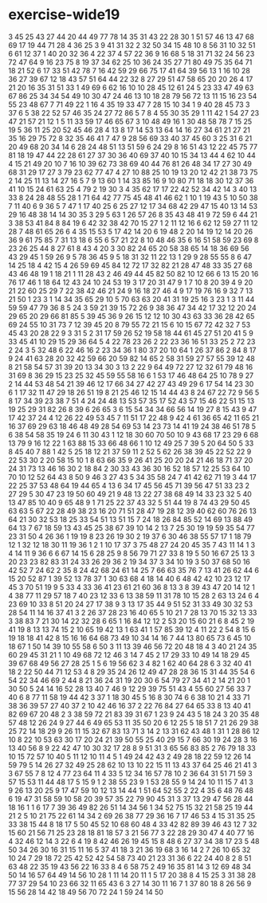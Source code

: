 # exercise-wide19
3
45
25
43
27
44
20
44
49
77
78
14
35
31
43
22
28
30
1
51
57
46
13
47
68
69
17
19
44
71
28
4
36
25
3
9
41
31
32
2
32
50
34
15
48
10
8
56
31
10
32
51
6
61
12
37
1
40
20
32
36
4
22
37
4
57
22
36
9
16
68
5
18
31
71
32
24
56
23
72
47
64
9
16
23
75
8
19
37
34
62
25
10
36
24
35
27
71
80
49
75
35
64
71
18
21
52
6
17
33
51
42
78
7
16
42
59
29
66
75
17
41
64
39
56
13
1
16
10
28
36
27
39
67
12
18
43
57
51
64
44
22
32
8
27
29
51
47
58
65
20
20
26
4
17
21
20
16
35
31
51
33
1
49
69
6
62
16
10
10
28
45
12
61
24
5
23
33
47
49
63
67
86
25
34
34
54
49
10
30
47
24
46
13
10
18
28
79
56
72
13
11
15
16
23
54
55
23
48
67
7
71
49
22
1
16
4
35
19
33
47
7
28
15
10
34
1
9
40
28
45
73
3
37
6
5
38
22
52
57
46
35
24
27
72
86
5
7
8
4
55
30
35
29
1
11
42
1
54
27
23
47
21
57
21
12
1
5
11
33
59
17
46
65
67
3
10
48
49
16
1
30
48
58
78
7
15
25
19
5
36
11
25
20
52
45
46
28
4
13
8
17
14
53
13
64
14
16
27
34
61
21
27
21
35
16
29
75
72
8
32
35
46
41
7
47
9
28
56
69
33
40
37
45
60
3
25
31
6
21
20
49
68
20
34
14
6
28
24
48
51
13
51
59
6
24
29
8
16
51
43
12
22
45
75
77
81
18
19
47
44
22
28
61
27
37
30
36
40
69
37
40
10
15
34
13
44
4
62
10
44
4
15
21
49
20
10
7
16
10
39
62
73
38
69
40
44
76
81
26
48
34
17
27
30
49
68
31
29
17
27
3
79
23
62
77
47
4
27
10
88
25
10
19
13
20
12
42
21
38
73
75
2
14
25
11
13
14
27
16
5
7
9
13
60
1
14
33
85
16
9
10
80
71
18
18
30
12
37
36
41
10
15
24
61
63
25
4
79
2
19
30
3
4
35
62
17
17
22
42
52
34
42
14
3
40
13
33
8
24
28
48
55
28
1
71
64
42
77
75
45
48
41
46
62
1
10
1
19
43
5
10
50
38
7
11
40
6
9
36
5
7
47
1
17
40
25
6
25
27
12
17
34
68
42
29
47
15
40
13
14
53
29
16
48
38
14
14
30
35
3
29
5
63
1
26
57
26
8
35
43
48
41
9
72
59
6
44
21
3
38
53
41
84
8
84
19
6
42
32
38
42
70
15
27
1
2
11
12
16
6
62
12
59
27
11
12
28
7
48
61
65
26
6
4
35
15
53
5
17
42
14
20
6
19
48
2
20
14
19
12
14
20
26
36
9
61
75
85
7
31
13
18
6
55
6
57
21
22
8
10
48
46
35
6
16
51
58
59
23
69
8
23
26
25
44
8
27
61
8
43
4
20
3
30
82
24
65
20
58
38
65
14
18
36
69
56
43
29
45
1
59
26
9
5
78
36
45
9
5
18
31
32
11
22
13
1
29
9
28
55
55
8
6
47
14
25
18
4
42
15
4
26
59
69
45
84
12
72
17
32
82
21
28
47
48
33
35
27
68
43
46
48
19
1
18
21
1
11
28
43
2
46
49
44
45
82
50
82
10
12
66
6
13
15
20
16
76
17
46
1
18
64
12
43
24
10
24
53
19
3
17
20
31
47
9
1
7
10
8
20
39
4
9
20
21
22
60
25
29
7
22
38
42
46
21
24
9
16
18
27
46
4
9
17
19
76
16
9
32
7
13
21
50
1
23
3
1
14
34
35
65
29
10
5
70
63
63
20
41
31
19
25
16
3
23
1
3
11
44
59
59
47
79
36
8
5
24
3
59
21
39
15
72
26
9
38
36
47
34
42
17
32
12
20
24
29
65
20
29
66
81
85
5
39
45
36
9
26
15
12
12
10
30
43
63
33
36
28
42
65
69
24
55
10
31
73
7
12
39
45
20
8
79
55
72
21
15
6
10
15
67
72
42
32
7
53
45
43
20
28
22
9
3
31
5
2
31
17
59
26
52
19
58
18
44
61
45
27
51
20
41
5
9
33
45
41
10
29
15
29
36
64
5
4
22
78
23
26
2
22
23
36
16
51
33
25
2
72
23
2
24
3
5
32
48
6
22
46
16
2
23
34
36
1
80
37
20
10
64
1
26
37
86
2
84
8
17
9
24
41
63
28
20
32
42
59
66
20
59
82
14
65
2
58
31
59
27
57
55
39
12
48
8
21
58
54
57
31
39
20
13
34
30
3
13
2
22
9
64
49
72
27
12
32
61
79
48
16
31
69
8
36
29
15
23
25
32
45
59
55
58
16
6
1
53
17
46
48
64
25
10
78
9
27
2
14
44
53
48
54
21
39
46
12
17
66
34
27
42
27
43
49
29
6
17
54
14
23
30
6
1
17
32
11
47
29
18
26
51
19
8
21
25
46
12
15
14
44
43
8
24
67
22
72
9
56
5
8
17
34
39
23
38
7
51
4
24
24
48
13
53
57
35
17
52
43
57
15
46
22
51
15
13
19
25
29
31
82
26
8
39
6
26
65
3
6
15
54
34
34
66
56
14
19
27
8
15
43
9
47
17
42
37
24
4
12
26
22
49
53
45
7
11
51
17
22
48
9
42
4
61
36
65
42
11
65
21
16
37
69
29
63
18
46
48
49
28
54
69
53
14
23
73
14
41
19
24
38
46
51
78
5
6
38
54
58
35
19
24
6
11
30
43
1
12
18
30
60
70
50
10
9
43
68
17
23
29
6
68
13
79
9
16
12
22
1
63
88
15
33
66
48
66
1
10
12
49
25
7
39
5
20
64
50
5
33
8
45
40
7
88
1
42
5
25
18
12
21
37
59
11
2
52
5
62
26
38
39
45
22
52
22
9
22
53
30
2
20
58
15
10
1
8
63
66
35
9
26
41
25
20
20
24
21
46
18
71
37
20
24
31
73
13
46
16
30
2
18
84
2
30
33
43
36
30
16
52
18
57
12
25
53
64
10
70
10
12
52
64
43
8
50
9
46
3
27
43
5
34
35
58
24
7
41
42
62
71
19
3
44
17
22
25
37
53
48
64
19
44
65
4
13
6
34
17
45
56
45
71
39
56
47
51
33
23
2
27
29
5
30
47
23
19
50
60
49
21
9
48
13
22
27
38
68
49
14
33
23
32
5
40
13
47
85
10
40
9
65
48
9
1
71
25
22
37
43
32
5
51
44
19
8
74
43
29
50
45
63
63
5
67
22
28
49
38
23
16
20
71
51
28
47
19
28
12
39
40
62
60
76
26
13
64
21
30
32
53
18
25
33
54
51
13
51
15
7
24
18
26
84
85
52
14
69
13
88
49
64
13
7
67
18
59
13
43
45
25
38
67
39
10
14
2
13
7
25
30
19
19
59
35
54
77
23
31
50
4
26
36
1
19
19
8
23
26
19
30
2
19
37
6
30
46
38
55
57
17
1
18
79
12
1
32
12
18
30
11
19
36
1
2
1
10
17
37
3
75
48
27
24
20
45
35
7
43
11
14
1
3
4
14
11
9
36
6
6
67
14
15
6
28
25
9
8
56
79
71
27
33
8
19
5
50
16
67
25
13
3
20
23
23
82
83
31
24
33
26
29
36
2
19
34
37
3
34
10
19
3
50
37
68
50
16
42
52
7
24
62
2
35
8
24
42
68
24
61
14
25
7
66
63
35
76
7
13
41
26
62
44
6
15
20
52
87
1
39
52
13
78
37
1
30
63
68
4
18
14
40
6
48
42
42
10
23
12
17
45
3
70
51
19
9
5
33
4
33
36
41
23
61
21
60
36
8
13
3
8
39
43
47
20
14
12
1
4
38
77
11
29
57
18
7
40
23
12
33
6
13
38
59
11
31
78
10
15
28
2
63
13
24
6
4
23
69
10
33
8
51
20
24
27
17
38
9
3
13
17
35
44
9
51
52
31
33
49
30
32
53
28
54
11
14
16
37
41
3
2
26
37
28
23
16
40
65
5
10
21
7
28
13
70
15
32
13
33
3
38
83
7
21
30
14
22
32
28
6
65
1
16
84
12
12
2
53
20
15
60
21
6
8
45
2
19
41
19
8
13
13
74
15
2
10
65
19
42
13
1
63
41
1
57
85
39
12
4
11
22
2
54
8
15
6
19
18
18
41
42
8
15
16
16
64
68
73
49
10
34
14
16
7
44
13
80
65
73
6
45
10
18
67
1
50
14
39
10
55
58
6
50
3
11
13
39
46
56
72
20
48
18
4
3
40
21
24
35
60
29
45
31
21
1
10
49
68
72
12
46
3
14
7
45
2
17
29
33
10
49
14
18
29
45
39
67
68
49
56
27
28
25
1
5
6
19
56
62
3
4
82
1
62
40
64
28
6
3
32
40
41
18
2
22
50
44
71
12
53
4
8
29
35
24
26
12
49
47
28
28
36
15
31
44
35
54
6
54
22
34
46
69
2
44
8
21
36
24
31
19
20
30
6
54
79
27
34
41
2
14
21
20
1
30
50
5
24
14
16
52
28
13
40
7
46
9
12
29
39
75
51
43
4
55
60
27
56
33
7
40
6
8
77
11
58
19
44
42
3
37
1
18
30
45
5
16
8
30
74
6
6
38
10
21
4
33
71
38
36
39
57
27
40
37
2
10
42
46
16
37
2
22
76
84
27
64
65
33
8
13
40
41
82
69
67
20
48
2
3
38
59
72
21
83
39
31
67
1
23
9
24
43
5
18
24
3
20
35
48
57
48
12
26
24
9
27
44
6
49
65
53
11
35
50
20
6
12
25
5
18
51
7
21
26
29
38
25
72
14
18
29
9
26
11
15
32
67
83
13
71
3
14
2
13
31
62
43
48
1
31
1
28
86
12
10
8
22
10
53
63
30
17
20
24
21
39
50
55
25
40
29
15
7
66
30
19
24
28
3
16
13
40
56
8
9
22
42
47
10
30
32
17
28
8
9
51
31
3
65
56
83
85
2
76
79
18
33
10
15
72
57
10
40
5
11
12
10
11
4
5
1
49
24
42
43
2
49
28
18
22
59
12
26
14
59
79
5
14
26
27
32
49
25
28
62
10
13
10
22
15
11
13
43
37
64
25
46
21
41
3
3
67
55
7
8
12
4
77
23
64
11
4
33
5
12
34
16
57
78
10
2
36
64
31
51
71
59
3
57
15
53
11
44
48
17
5
15
9
1
2
38
55
23
9
1
53
28
55
9
14
24
10
11
15
7
41
3
9
26
13
20
25
9
17
47
59
10
12
13
14
44
1
51
64
52
55
2
22
4
35
6
48
76
48
6
19
47
31
58
59
10
58
20
39
57
35
22
79
90
45
31
3
37
13
29
47
56
28
44
18
16
1
1
6
17
7
39
36
49
82
26
51
14
34
56
1
34
52
75
15
32
21
58
25
19
44
21
2
5
10
21
75
22
61
14
34
2
69
26
38
77
29
36
16
7
17
46
53
4
15
31
35
25
33
38
15
44
8
18
17
5
50
45
52
10
68
60
48
4
33
42
82
89
39
46
43
12
7
32
15
60
21
56
71
25
23
28
18
81
18
57
3
21
56
77
3
22
28
29
30
47
4
40
77
16
4
32
46
12
14
3
22
6
4
19
8
42
46
26
19
45
15
8
48
6
27
37
34
38
17
23
5
48
50
34
26
30
16
31
15
11
16
5
37
41
18
3
21
36
19
68
3
16
14
2
7
26
10
65
32
10
24
7
29
18
72
25
42
52
42
54
58
73
40
21
23
31
36
6
22
24
40
8
2
8
51
63
48
22
35
19
43
56
22
16
33
8
4
6
58
75
2
49
16
35
81
14
3
12
69
48
34
50
14
16
57
64
49
14
56
10
28
1
11
14
20
11
1
5
17
20
38
8
4
15
25
3
31
38
28
77
37
29
54
10
23
66
32
11
65
43
6
3
27
14
30
11
16
7
1
37
80
18
8
26
56
9
15
56
28
14
42
18
49
56
70
72
24
1
59
24
14
50
